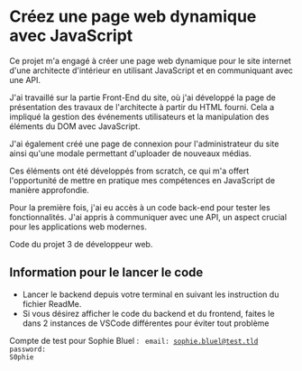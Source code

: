 # Créez une page web dynamique avec JavaScript

Ce projet m'a engagé à créer une page web dynamique pour le site internet d'une architecte d'intérieur en utilisant JavaScript et en communiquant avec une API.

J'ai travaillé sur la partie Front-End du site, où j'ai développé la page de présentation des travaux de l'architecte à partir du HTML fourni. Cela a impliqué la gestion des événements utilisateurs et la manipulation des éléments du DOM avec JavaScript.

J'ai également créé une page de connexion pour l'administrateur du site ainsi qu'une modale permettant d'uploader de nouveaux médias.

Ces éléments ont été développés from scratch, ce qui m'a offert l'opportunité de mettre en pratique mes compétences en JavaScript de manière approfondie.

Pour la première fois, j'ai eu accès à un code back-end pour tester les fonctionnalités. J'ai appris à communiquer avec une API, un aspect crucial pour les applications web modernes.

Code du projet 3 de développeur web.

## Information pour le lancer le code

 - Lancer le backend depuis votre terminal en suivant les instruction du fichier ReadMe.
 - Si vous désirez afficher le code du backend et du frontend, faites le dans 2 instances de VSCode différentes pour éviter tout problème


Compte de test pour Sophie Bluel :
<code>
email: sophie.bluel@test.tld
password: S0phie
</code>
